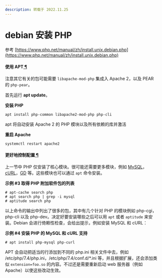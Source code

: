 ```yaml
---
description: 转载于 2022.11.25
---
```


# debian 安装 PHP

参考 [https://www.php.net/manual/zh/install.unix.debian.php](https://www.php.net/manual/zh/install.unix.debian.php)

#### 使用 APT[ ¶](https://www.php.net/manual/zh/install.unix.debian.php#install.unix.debian.apt)

注意其它有关的包可能需要 `libapache-mod-php` 集成入 Apache 2，以及 PEAR 的 `php-pear`。

首先运行 **apt update**。

**安装 PHP**&#x20;

```
apt install php-common libapache2-mod-php php-cli
```

apt 将自动安装 Apache 2 的 PHP 模块以及所有依赖的库并激活

**重启 Apache**

```
systemctl restart apache2
```

#### 更好地控制配置[ ¶](https://www.php.net/manual/zh/install.unix.debian.php#install.unix.debian.config)

上一节中 PHP 仅安装了核心模块。很可能还需要更多模块，例如 [MySQL](https://www.php.net/manual/zh/book.mysql.php)，[cURL](https://www.php.net/manual/zh/book.curl.php)，[GD](https://www.php.net/manual/zh/book.image.php) 等。这些模块也可以通过 `apt` 命令安装。

**示例 #3 取得 PHP 附加软件包的列表**

```
# apt-cache search php
# apt search php | grep -i mysql
# aptitude search php
```

以上命令的输出中列出了很多的包，其中有几个针对 PHP 的模块例如 php-cgi，php-cli 以及 php-dev。决定好要安装哪些之后可以用 `apt` 或者 `aptitude` 来安装。Debian 会进行倚赖性检查，会给出提示，例如安装 MySQL 和 cURL：

**示例 #4 安装 PHP 的 MySQL 和 cURL 支持**

```
# apt install php-mysql php-curl
```

APT 会自动把适当的行添加到不同的 php.ini 相关文件中去，例如 /etc/php/7.4/php.ini，/etc/php/7.4/conf.d/\*.ini 等，并且根据扩展，还会添加类似 `extension=foo.so` 的内容。不过还是需要重新启动 web 服务器（例如 Apache）以使这些改动生效。
